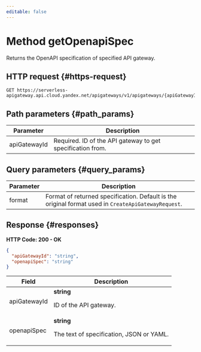 ```yaml
---
editable: false
---
```


# Method getOpenapiSpec
Returns the OpenAPI specification of specified API gateway.
 

 
## HTTP request {#https-request}
```
GET https://serverless-apigateway.api.cloud.yandex.net/apigateways/v1/apigateways/{apiGatewayId}:spec
```
 
## Path parameters {#path_params}
 
Parameter | Description
--- | ---
apiGatewayId | Required. ID of the API gateway to get specification from.
 
## Query parameters {#query_params}
 
Parameter | Description
--- | ---
format | Format of returned specification. Default is the original format used in `CreateApiGatewayRequest`.
 
## Response {#responses}
**HTTP Code: 200 - OK**

```json 
{
  "apiGatewayId": "string",
  "openapiSpec": "string"
}
```

 
Field | Description
--- | ---
apiGatewayId | **string**<br><p>ID of the API gateway.</p> 
openapiSpec | **string**<br><p>The text of specification, JSON or YAML.</p> 